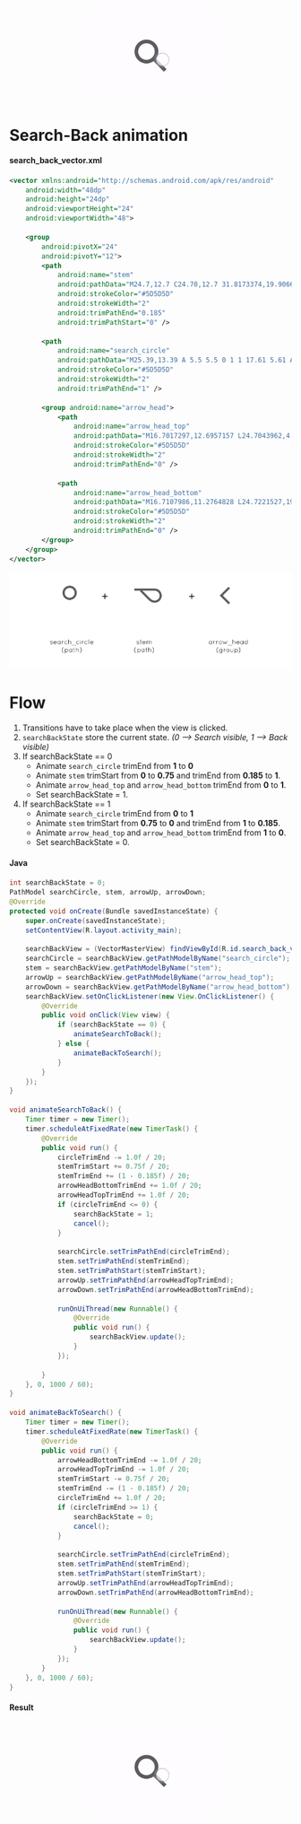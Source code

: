 <div align="center"><img src="/screens/search_back.gif" width = 250/></div>

# Search-Back animation

#### search_back_vector.xml
```xml
<vector xmlns:android="http://schemas.android.com/apk/res/android"
    android:width="48dp"
    android:height="24dp"
    android:viewportHeight="24"
    android:viewportWidth="48">

    <group
        android:pivotX="24"
        android:pivotY="12">
        <path
            android:name="stem"
            android:pathData="M24.7,12.7 C24.70,12.7 31.8173374,19.9066081 31.8173371,19.9066082 C32.7867437,20.7006357 34.4599991,23 37.5,23 C40.54,23 43,20.54 43,17.5 C43,14.46 40.54,12 37.5,12 C34.46,12 33.2173088,12 31.8173371,12 C31.8173374,12 18.8477173,12 18.8477173,12"
            android:strokeColor="#5D5D5D"
            android:strokeWidth="2"
            android:trimPathEnd="0.185"
            android:trimPathStart="0" />

        <path
            android:name="search_circle"
            android:pathData="M25.39,13.39 A 5.5 5.5 0 1 1 17.61 5.61 A 5.5 5.5 0 1 1 25.39 13.39"
            android:strokeColor="#5D5D5D"
            android:strokeWidth="2"
            android:trimPathEnd="1" />

        <group android:name="arrow_head">
            <path
                android:name="arrow_head_top"
                android:pathData="M16.7017297,12.6957157 L24.7043962,4.69304955"
                android:strokeColor="#5D5D5D"
                android:strokeWidth="2"
                android:trimPathEnd="0" />

            <path
                android:name="arrow_head_bottom"
                android:pathData="M16.7107986,11.2764828 L24.7221527,19.2878361"
                android:strokeColor="#5D5D5D"
                android:strokeWidth="2"
                android:trimPathEnd="0" />
        </group>
    </group>
</vector>
```
<div align="center"><img src="/screens/search_back_img_1.png"/></div>

# Flow
1. Transitions have to take place when the view is clicked.
2. `searchBackState` store the current state. *(0 --> Search visible, 1 --> Back visible)*
3. If searchBackState == 0
	- Animate `search_circle` trimEnd from **1** to **0**
	- Animate `stem` trimStart from **0** to **0.75** and trimEnd from **0.185** to **1**.
	- Animate `arrow_head_top` and `arrow_head_bottom` trimEnd from **0** to **1**.
	- Set searchBackState = 1.
4. If searchBackState == 1
	- Animate `search_circle` trimEnd from **0** to **1**
	- Animate `stem` trimStart from **0.75** to **0** and trimEnd from **1** to **0.185**.
	- Animate `arrow_head_top` and `arrow_head_bottom` trimEnd from **1** to **0**.
	- Set searchBackState = 0.

#### Java
```java
int searchBackState = 0;
PathModel searchCircle, stem, arrowUp, arrowDown;
@Override
protected void onCreate(Bundle savedInstanceState) {
	super.onCreate(savedInstanceState);
	setContentView(R.layout.activity_main);

	searchBackView = (VectorMasterView) findViewById(R.id.search_back_vector);
	searchCircle = searchBackView.getPathModelByName("search_circle");
	stem = searchBackView.getPathModelByName("stem");
	arrowUp = searchBackView.getPathModelByName("arrow_head_top");
	arrowDown = searchBackView.getPathModelByName("arrow_head_bottom");
	searchBackView.setOnClickListener(new View.OnClickListener() {
	    @Override
	    public void onClick(View view) {
	        if (searchBackState == 0) {
	            animateSearchToBack();
	        } else {
	            animateBackToSearch();
	        }
	    }
	});
}

void animateSearchToBack() {
    Timer timer = new Timer();
    timer.scheduleAtFixedRate(new TimerTask() {
        @Override
        public void run() {
            circleTrimEnd -= 1.0f / 20;
            stemTrimStart += 0.75f / 20;
            stemTrimEnd += (1 - 0.185f) / 20;
            arrowHeadBottomTrimEnd += 1.0f / 20;
            arrowHeadTopTrimEnd += 1.0f / 20;
            if (circleTrimEnd <= 0) {
                searchBackState = 1;
                cancel();
            }

            searchCircle.setTrimPathEnd(circleTrimEnd);
            stem.setTrimPathEnd(stemTrimEnd);
            stem.setTrimPathStart(stemTrimStart);
            arrowUp.setTrimPathEnd(arrowHeadTopTrimEnd);
            arrowDown.setTrimPathEnd(arrowHeadBottomTrimEnd);

            runOnUiThread(new Runnable() {
                @Override
                public void run() {
                    searchBackView.update();
                }
            });

        }
    }, 0, 1000 / 60);
}

void animateBackToSearch() {
    Timer timer = new Timer();
    timer.scheduleAtFixedRate(new TimerTask() {
        @Override
        public void run() {
            arrowHeadBottomTrimEnd -= 1.0f / 20;
            arrowHeadTopTrimEnd -= 1.0f / 20;
            stemTrimStart -= 0.75f / 20;
            stemTrimEnd -= (1 - 0.185f) / 20;
            circleTrimEnd += 1.0f / 20;
            if (circleTrimEnd >= 1) {
                searchBackState = 0;
                cancel();
            }

            searchCircle.setTrimPathEnd(circleTrimEnd);
            stem.setTrimPathEnd(stemTrimEnd);
            stem.setTrimPathStart(stemTrimStart);
            arrowUp.setTrimPathEnd(arrowHeadTopTrimEnd);
            arrowDown.setTrimPathEnd(arrowHeadBottomTrimEnd);

            runOnUiThread(new Runnable() {
                @Override
                public void run() {
                    searchBackView.update();
                }
            });
        }
    }, 0, 1000 / 60);
}

```

#### Result
<div align="center"><img src="/screens/search_back.gif" width="250"/></div>